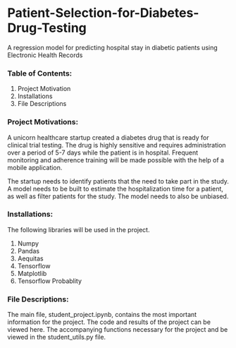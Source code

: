 # Patient-Selection-for-Diabetes-Drug-Testing
A regression model for predicting hospital stay in diabetic patients using Electronic Health Records

### Table of Contents:
1. Project Motivation
2. Installations
3. File Descriptions

### Project Motivations:

 A unicorn healthcare startup created a diabetes drug that is ready for clinical trial testing. The drug is highly sensitive and requires administration over a period of 5-7 days while the patient is in hospital. Frequent monitoring and adherence training will be made possible with the help of a mobile application.

 The startup needs to identify patients that the need to take part in the study. A model needs to be built to estimate the hospitalization time for a patient, as well as filter patients for the study. The model needs to also be unbiased.

 ### Installations:

 The following libraries will be used in the project.

 1. Numpy
 2. Pandas
 3. Aequitas
 4. Tensorflow
 5. Matplotlib
 6. Tensorflow Probablity

 ### File Descriptions:

 The main file, student_project.ipynb, contains the most important information for the project. The code and results of the project can be viewed here. The accompanying functions necessary for the project and be viewed in the student_utils.py file.
